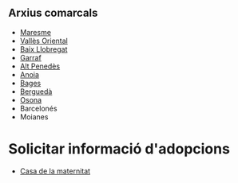 ## Arxius comarcals
* [Maresme](https://xac.gencat.cat/ca/llista_arxius_comarcals/maresme/)
* [Vallès Oriental](https://xac.gencat.cat/ca/llista_arxius_comarcals/valles_or/)
* [Baix Llobregat](https://xac.gencat.cat/ca/llista_arxius_comarcals/baix_llobregat/)
* [Garraf](https://xac.gencat.cat/ca/llista_arxius_comarcals/garraf/)
* [Alt Penedès](https://xac.gencat.cat/ca/llista_arxius_comarcals/alt_penedes/)
* [Anoia](https://xac.gencat.cat/ca/llista_arxius_comarcals/anoia/)
* [Bages](https://xac.gencat.cat/ca/llista_arxius_comarcals/bages/)
* [Berguedà](https://xac.gencat.cat/ca/llista_arxius_comarcals/bergueda/)
* [Osona](https://xac.gencat.cat/ca/llista_arxius_comarcals/osona/)
* Barcelonés
* Moianes

# Solicitar informació d'adopcions
* [Casa de la maternitat](https://www.diba.cat/web/benestar/soc-una-persona-adoptada-i-cerco-els-meus-origens-biologics-casa-de-la-maternitat-)